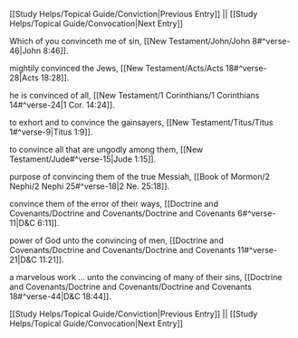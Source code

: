 [[Study Helps/Topical Guide/Conviction|Previous Entry]]  ||  [[Study Helps/Topical Guide/Convocation|Next Entry]]

 Which of you convinceth me of sin, [[New Testament/John/John 8#^verse-46|John 8:46]].

 mightily convinced the Jews, [[New Testament/Acts/Acts 18#^verse-28|Acts 18:28]].

 he is convinced of all, [[New Testament/1 Corinthians/1 Corinthians 14#^verse-24|1 Cor. 14:24]].

 to exhort and to convince the gainsayers, [[New Testament/Titus/Titus 1#^verse-9|Titus 1:9]].

 to convince all that are ungodly among them, [[New Testament/Jude#^verse-15|Jude 1:15]].

 purpose of convincing them of the true Messiah, [[Book of Mormon/2 Nephi/2 Nephi 25#^verse-18|2 Ne. 25:18]].

 convince them of the error of their ways, [[Doctrine and Covenants/Doctrine and Covenants/Doctrine and Covenants 6#^verse-11|D&C 6:11]].

 power of God unto the convincing of men, [[Doctrine and Covenants/Doctrine and Covenants/Doctrine and Covenants 11#^verse-21|D&C 11:21]].

 a marvelous work ... unto the convincing of many of their sins, [[Doctrine and Covenants/Doctrine and Covenants/Doctrine and Covenants 18#^verse-44|D&C 18:44]].

[[Study Helps/Topical Guide/Conviction|Previous Entry]]  ||  [[Study Helps/Topical Guide/Convocation|Next Entry]]